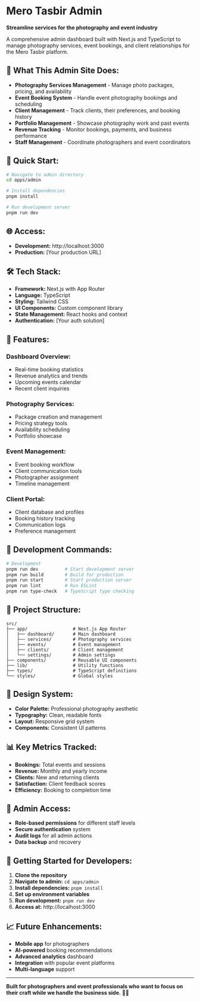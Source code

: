 # Mero Tasbir Admin

**Streamline services for the photography and event industry**

A comprehensive admin dashboard built with Next.js and TypeScript to manage photography services, event bookings, and client relationships for the Mero Tasbir platform.

## 🎯 **What This Admin Site Does:**

- **Photography Services Management** - Manage photo packages, pricing, and availability
- **Event Booking System** - Handle event photography bookings and scheduling
- **Client Management** - Track clients, their preferences, and booking history
- **Portfolio Management** - Showcase photography work and past events
- **Revenue Tracking** - Monitor bookings, payments, and business performance
- **Staff Management** - Coordinate photographers and event coordinators

## 🚀 **Quick Start:**

```bash
# Navigate to admin directory
cd apps/admin

# Install dependencies
pnpm install

# Run development server
pnpm run dev
```

## 🌐 **Access:**

- **Development:** http://localhost:3000
- **Production:** [Your production URL]

## 🛠️ **Tech Stack:**

- **Framework:** Next.js with App Router
- **Language:** TypeScript
- **Styling:** Tailwind CSS
- **UI Components:** Custom component library
- **State Management:** React hooks and context
- **Authentication:** [Your auth solution]

## 📱 **Features:**

### **Dashboard Overview:**
- Real-time booking statistics
- Revenue analytics and trends
- Upcoming events calendar
- Recent client inquiries

### **Photography Services:**
- Package creation and management
- Pricing strategy tools
- Availability scheduling
- Portfolio showcase

### **Event Management:**
- Event booking workflow
- Client communication tools
- Photographer assignment
- Timeline management

### **Client Portal:**
- Client database and profiles
- Booking history tracking
- Communication logs
- Preference management

## 🔧 **Development Commands:**

```bash
# Development
pnpm run dev          # Start development server
pnpm run build        # Build for production
pnpm run start        # Start production server
pnpm run lint         # Run ESLint
pnpm run type-check   # TypeScript type checking
```

## 📁 **Project Structure:**

```
src/
├── app/                 # Next.js App Router
│   ├── dashboard/       # Main dashboard
│   ├── services/        # Photography services
│   ├── events/          # Event management
│   ├── clients/         # Client management
│   └── settings/        # Admin settings
├── components/          # Reusable UI components
├── lib/                 # Utility functions
├── types/               # TypeScript definitions
└── styles/              # Global styles
```

## 🎨 **Design System:**

- **Color Palette:** Professional photography aesthetic
- **Typography:** Clean, readable fonts
- **Layout:** Responsive grid system
- **Components:** Consistent UI patterns

## 📊 **Key Metrics Tracked:**

- **Bookings:** Total events and sessions
- **Revenue:** Monthly and yearly income
- **Clients:** New and returning clients
- **Satisfaction:** Client feedback scores
- **Efficiency:** Booking to completion time

## 🔐 **Admin Access:**

- **Role-based permissions** for different staff levels
- **Secure authentication** system
- **Audit logs** for all admin actions
- **Data backup** and recovery

## 🚀 **Getting Started for Developers:**

1. **Clone the repository**
2. **Navigate to admin:** `cd apps/admin`
3. **Install dependencies:** `pnpm install`
4. **Set up environment variables**
5. **Run development:** `pnpm run dev`
6. **Access at:** http://localhost:3000

## 📈 **Future Enhancements:**

- **Mobile app** for photographers
- **AI-powered** booking recommendations
- **Advanced analytics** dashboard
- **Integration** with popular event platforms
- **Multi-language** support

---

**Built for photographers and event professionals who want to focus on their craft while we handle the business side.** 📸✨
